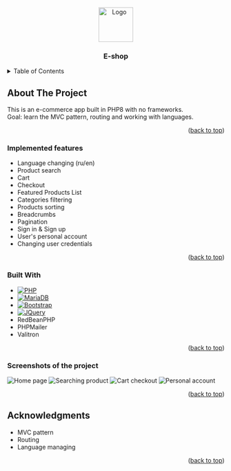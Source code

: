 <a name="readme-top"></a>

<!-- PROJECT LOGO -->
<br />
<div align="center">
    <img src="https://github.com/flametong/e-shop/assets/32167273/2662c4a6-49a3-482a-b211-015d4687d55f" alt="Logo" width="80" height="80">
  </a>

<h3 align="center">E-shop</h3>
  <p align="center">
</div>



<!-- TABLE OF CONTENTS -->
<details>
  <summary>Table of Contents</summary>
  <ol>
    <li>
      <a href="#about-the-project">About The Project</a>
      <ul>
        <li><a href="#implemented-features">Implemented features</a></li>
        <li><a href="#built-with">Built With</a></li>
        <li><a href="#screenshots-of-the-project">Screenshots of the project</a></li>
      </ul>
    </li>
    <li><a href="#acknowledgments">Acknowledgments</a></li>
  </ol>
</details>



<!-- ABOUT THE PROJECT -->
## About The Project

This is an e-commerce app built in PHP8 with no frameworks.<br>
Goal: learn the MVC pattern, routing and working with languages.

<p align="right">(<a href="#readme-top">back to top</a>)</p>

### Implemented features

* Language changing (ru/en)
* Product search
* Cart
* Checkout
* Featured Products List
* Categories filtering
* Products sorting
* Breadcrumbs
* Pagination
* Sign in & Sign up
* User's personal account
* Changing user credentials

<p align="right">(<a href="#readme-top">back to top</a>)</p>

### Built With

* [![PHP][PHP-Logo]][PHP-url]
* [![MariaDB][MariaDB-Logo]][MariaDB-url]
* [![Bootstrap][Bootstrap.com]][Bootstrap-url]
* [![JQuery][JQuery.com]][JQuery-url]
* RedBeanPHP
* PHPMailer
* Valitron

<p align="right">(<a href="#readme-top">back to top</a>)</p>

### Screenshots of the project

![Home page](https://github.com/flametong/e-shop/assets/32167273/38c453e1-e986-43df-819d-b067ad4dde63)
![Searching product](https://github.com/flametong/e-shop/assets/32167273/0b4825ac-d4cb-417e-8d3f-e4a9e8d90283)
![Cart checkout](https://github.com/flametong/e-shop/assets/32167273/d8378312-9b0a-4cb3-9ed6-2f3a3ff5a978)
![Personal account](https://github.com/flametong/e-shop/assets/32167273/81a00b51-b594-490d-a6bc-4dac93a8c4cd)


<p align="right">(<a href="#readme-top">back to top</a>)</p>

<!-- ACKNOWLEDGMENTS -->
## Acknowledgments

* MVC pattern
* Routing
* Language managing

<p align="right">(<a href="#readme-top">back to top</a>)</p>


<!-- MARKDOWN LINKS & IMAGES -->
[Bootstrap.com]: https://img.shields.io/badge/Bootstrap-563D7C?style=for-the-badge&logo=bootstrap&logoColor=white
[Bootstrap-url]: https://getbootstrap.com
[JQuery.com]: https://img.shields.io/badge/jQuery-0769AD?style=for-the-badge&logo=jquery&logoColor=white
[JQuery-url]: https://jquery.com
[PHP-Logo]: https://img.shields.io/badge/PHP-777BB4?style=for-the-badge&logo=php&logoColor=white
[PHP-url]: https://www.php.net
[MariaDB-Logo]: https://img.shields.io/badge/MariaDB-003545?style=for-the-badge&logo=mariadb&logoColor=white
[MariaDB-url]: https://mariadb.org/
